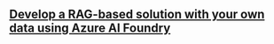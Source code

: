 ## [Develop a RAG-based solution with your own data using Azure AI Foundry](https://learn.microsoft.com/en-us/training/modules/build-copilot-ai-studio/?source=docs)
